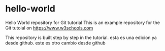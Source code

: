 # hello-world
Hello World repository for Git tutorial
This is an example repository for the Git tutoial on https://www.w3schools.com

This repository is built step by step in the tutorial.
esta es una edicion ya desde github.
este es otro cambio desde github
